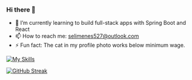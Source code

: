 ### Hi there 👋


- 🌱 I’m currently learning to build full-stack apps with Spring Boot and React
- 📫 How to reach me: selimenes527@outlook.com
- ⚡ Fun fact: The cat in my profile photo works below minimum wage.


[![My Skills](https://skillicons.dev/icons?i=js,html,css,react,tailwind,bootstrap,java,spring,firebase,swift)](https://skillicons.dev)

[![GitHub Streak](https://github-readme-streak-stats.herokuapp.com?user=slmens&theme=github-dark-dimmed)](https://git.io/streak-stats)
